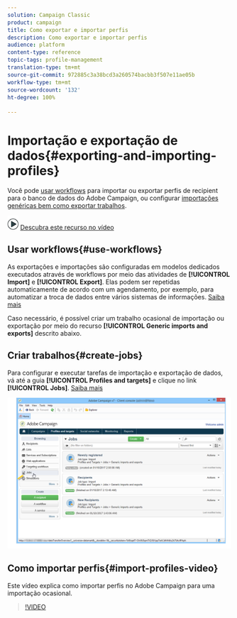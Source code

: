 ```yaml
---
solution: Campaign Classic
product: campaign
title: Como exportar e importar perfis
description: Como exportar e importar perfis
audience: platform
content-type: reference
topic-tags: profile-management
translation-type: tm+mt
source-git-commit: 972885c3a38bcd3a260574bacbb3f507e11ae05b
workflow-type: tm+mt
source-wordcount: '132'
ht-degree: 100%

---
```



# Importação e exportação de dados{#exporting-and-importing-profiles}

Você pode [usar workflows](#use-workflows) para importar ou exportar perfis de recipient para o banco de dados do Adobe Campaign, ou configurar [importações genéricas bem como exportar trabalhos](#create-jobs).

![](assets/do-not-localize/how-to-video.png) [Descubra este recurso no vídeo](#import-profiles-video)

## Usar workflows{#use-workflows}

As exportações e importações são configuradas em modelos dedicados executados através de workflows por meio das atividades de **[!UICONTROL Import]** e **[!UICONTROL Export]**. Elas podem ser repetidas automaticamente de acordo com um agendamento, por exemplo, para automatizar a troca de dados entre vários sistemas de informações. [Saiba mais](../../workflow/using/importing-data.md#best-practices-when-importing-data)

Caso necessário, é possível criar um trabalho ocasional de importação ou exportação por meio do recurso **[!UICONTROL Generic imports and exports]** descrito abaixo.

## Criar trabalhos{#create-jobs}

Para configurar e executar tarefas de importação e exportação de dados, vá até a guia **[!UICONTROL Profiles and targets]** e clique no link **[!UICONTROL Jobs]**. [Saiba mais](../../platform/using/generic-imports-and-exports.md)

![](assets/s_ncs_user_interface_import_link.png)


## Como importar perfis{#import-profiles-video}

Este vídeo explica como importar perfis no Adobe Campaign para uma importação ocasional.

>[!VIDEO](https://video.tv.adobe.com/v/25608?quality=12)
